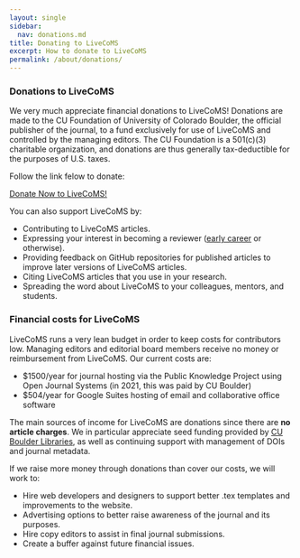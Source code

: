 ```yaml
---
layout: single
sidebar:
  nav: donations.md
title: Donating to LiveCoMS 
excerpt: How to donate to LiveCoMS
permalink: /about/donations/
---
```


### Donations to LiveCoMS

  We very much appreciate financial donations to LiveCoMS! Donations
  are made to the CU Foundation of University of Colorado Boulder, the
  official publisher of the journal, to a fund exclusively for use of
  LiveCoMS and controlled by the managing editors. The CU Foundation
  is a 501(c)(3) charitable organization, and donations are thus
  generally tax-deductible for the purposes of U.S. taxes.
 
Follow the link felow to donate:

  <p><a href="https://giving.cu.edu/fund/living-journal-computational-molecular-science-support-fund" class="btn ">Donate Now to LiveCoMS!</a></p>

You can also support LiveCoMS by:
  * Contributing to LiveCoMS articles.
  * Expressing your interest in becoming a reviewer ([early career](/about/earlycareer) or otherwise).
  * Providing feedback on GitHub repositories for published articles to improve later versions of LiveCoMS articles.
  * Citing LiveCoMS articles that you use in your research.
  * Spreading the word about LiveCoMS to your colleagues, mentors, and students.


### Financial costs for LiveCoMS

LiveCoMS runs a very lean budget in order to keep costs for
contributors low.  Managing editors and editorial board members
receive no money or reimbursement from LiveCoMS.  Our current costs
are:

* $1500/year for journal hosting via the Public Knowledge Project using Open Journal Systems (in 2021, this was paid by CU Boulder)
* $504/year for Google Suites hosting of email and collaborative office software

The main sources of income for LiveCoMS are donations since there are **no article charges**. We in particular appreciate seed funding provided by [CU
Boulder Libraries](https://www.colorado.edu/libraries/), as well as continuing support with management of DOIs and journal metadata. 

If we raise more money through donations than cover our costs, we will work to:
  * Hire web developers and designers to support better .tex templates and improvements to the website.
  * Advertising options to better raise awareness of the journal and its purposes. 
  * Hire copy editors to assist in final journal submissions.
  * Create a buffer against future financial issues.
